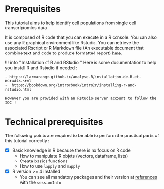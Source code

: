 # Prerequisites

This tutorial aims to help identify cell populations from single cell
transcriptomics data.  

It is composed of R code that you can execute in a R console. You can also 
use any R graphical environment like Rstudio. You can retrieve the associated
Rscript or R Markdown file (An executable document that combine text and code to
produce formatted report) [here](https://gist.github.com/bellenger-l/762c39b39924f9c35a1b7df60e649bd3).

!!! info " Installation of R and RStudio "
    Here is some documentation to help you install R and Rstudio if needed :

    - https://larmarange.github.io/analyse-R/installation-de-R-et-RStudio.html
    -  https://bookdown.org/introrbook/intro2r/installing-r-and-rstudio.html

    However you are provided with an Rstudio-server account to follow the IOC !

# Technical prerequisites

The following points are required to be able to perform the practical
parts of this tutorial correctly :

- [x] Basic knowledge in R because there is no focus on R code
    - How to manipulate  R objets (vectors, dataframe, lists)
    - Create basics functions
    - How to use `lapply` and `mapply`
- [x] R version >= 4 installed
    - You can see all mandatory packages and their version at
     [references](../scRNAseq_basics/references.md) with the `sessionInfo`
